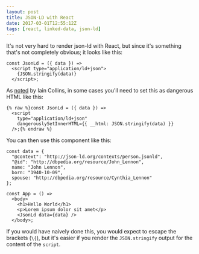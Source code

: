 ```yaml
---
layout: post
title: JSON-LD with React
date: 2017-03-01T12:55:12Z
tags: [react, linked-data, json-ld]
---
```

It's not very hard to render json-ld with React, but since it's something that's not completely obvious; it looks like this: 

```
const JsonLd = ({ data }) =>
  <script type="application/ld+json">
    {JSON.stringify(data)}
  </script>;
```

As [noted](#comment-3255424415) by Iain Collins, in some cases you'll need to set this as dangerous HTML like this:

```
{% raw %}const JsonLd = ({ data }) =>
  <script
    type="application/ld+json"
    dangerouslySetInnerHTML={{ __html: JSON.stringify(data) }}
  />;{% endraw %}
```

You can then use this component like this: 

```
const data = {
  "@​context": "http://json-ld.org/contexts/person.jsonld",
  "@​id": "http://dbpedia.org/resource/John_Lennon",
  name: "John Lennon",
  born: "1940-10-09",
  spouse: "http://dbpedia.org/resource/Cynthia_Lennon"
};

const App = () =>
  <body>
    <h1>Hello World</h1>
    <p>Lorem ipsum dolor sit amet</p>
    <JsonLd data={data} />
  </body>;
```


If you would have naively done this, you would expect to escape the brackets (`\{`), but it's easier if you render the `JSON.stringify` output for the content of the `script`.
